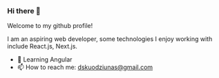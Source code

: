### Hi there 👋

Welcome to my github profile!  

I am an aspiring web developer, some technologies I enjoy working with include React.js, Next.js.  

- 🌱 Learning Angular
- 📫 How to reach me: dskuodziunas@gmail.com
